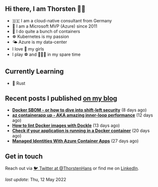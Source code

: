 ## Hi there, I am Thorsten 👋🏼

- 🇩🇪 I am a cloud-native consultant from Germany
- 🔷 I am a Microsoft MVP (Azure) since 2011
- 🐳 I do quite a bunch of containers
- ☸️ Kubernetes is my passion
- 🌤 Azure is my data-center
- I love 💞 my girls
- I play ⚽️ and 🏃🏻‍♂️ in my spare time

## Currently Learning

- 🦀 Rust

## Recent posts I published [on my blog](https://thorsten-hans.com)

- **[Docker SBOM - or how to dive into shift-left security](https://www.thorsten-hans.com/docker-sbom-dive-into-shift-left-security/)** (8 days ago)
- **[az containerapp up - AKA amazing inner-loop performance](https://www.thorsten-hans.com/az-containerapp-aka-amazing-loop-performance/)** (12 days ago)
- **[How to lint Docker images with Dockle](https://www.thorsten-hans.com/lint-docker-images-with-dockle/)** (13 days ago)
- **[Check if your application is running in a Docker container](https://www.thorsten-hans.com/check-if-application-is-running-in-docker-container/)** (20 days ago)
- **[Managed Identities With Azure Container Apps](https://www.thorsten-hans.com/managed-identities-with-azure-container-apps/)** (27 days ago)

## Get in touch

Reach out via [🐦 Twitter at @ThorstenHans](https://twitter.com/ThorstenHans) or find me on [LinkedIn](https://linkedin.com/in/ThorstenHans).

_last update_: Thu, 12 May 2022
